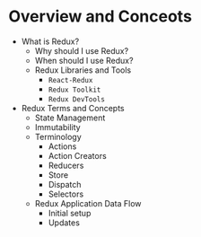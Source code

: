 # Overview and Conceots

- What is Redux?
  - Why should I use Redux?
  - When should I use Redux?
  - Redux Libraries and Tools
    - `React-Redux`
    - `Redux Toolkit`
    - `Redux DevTools `
- Redux Terms and Concepts
  - State Management
  - Immutability
  - Terminology
    - Actions
    - Action Creators
    - Reducers
    - Store
    - Dispatch
    - Selectors
  - Redux Application Data Flow
    - Initial setup
    - Updates